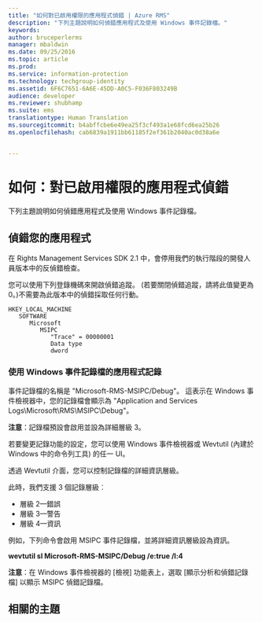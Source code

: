 ```yaml
---
title: "如何對已啟用權限的應用程式偵錯 | Azure RMS"
description: "下列主題說明如何偵錯應用程式及使用 Windows 事件記錄檔。"
keywords: 
author: bruceperlerms
manager: mbaldwin
ms.date: 09/25/2016
ms.topic: article
ms.prod: 
ms.service: information-protection
ms.technology: techgroup-identity
ms.assetid: 6F6C7651-6A6E-45DD-A0C5-F036F803249B
audience: developer
ms.reviewer: shubhamp
ms.suite: ems
translationtype: Human Translation
ms.sourcegitcommit: b4abffcbe6e49ea25f3cf493a1e68fcd6ea25b26
ms.openlocfilehash: cab6839a1911bb61185f2ef361b2040ac0d38a6e


---
```


# 如何：對已啟用權限的應用程式偵錯

下列主題說明如何偵錯應用程式及使用 Windows 事件記錄檔。

## 偵錯您的應用程式

在 Rights Management Services SDK 2.1 中，會停用我們的執行階段的開發人員版本中的反偵錯檢查。

您可以使用下列登錄機碼來開啟偵錯追蹤。 (若要關閉偵錯追蹤，請將此值變更為 0。)不需要為此版本中的偵錯採取任何行動。


```
HKEY_LOCAL_MACHINE
   SOFTWARE
      Microsoft
         MSIPC
            "Trace" = 00000001
            Data type
            dword
```

### 使用 Windows 事件記錄檔的應用程式記錄

事件記錄檔的名稱是 "Microsoft-RMS-MSIPC/Debug"。 這表示在 Windows 事件檢視器中，您的記錄檔會顯示為 "Application and Services Logs\\Microsoft\\RMS\\MSIPC\\Debug"。

**注意**：記錄檔預設會啟用並設為詳細層級 3。

 

若要變更記錄功能的設定，您可以使用 Windows 事件檢視器或 Wevtutil (內建於 Windows 中的命令列工具) 的任一 UI。

透過 Wevtutil 介面，您可以控制記錄檔的詳細資訊層級。

此時，我們支援 3 個記錄層級︰

-   層級 2—錯誤
-   層級 3—警告
-   層級 4—資訊

例如，下列命令會啟用 MSIPC 事件記錄檔，並將詳細資訊層級設為資訊。

**wevtutil sl Microsoft-RMS-MSIPC/Debug /e:true /l:4**

**注意**：在 Windows 事件檢視器的 [檢視] 功能表上，選取 [顯示分析和偵錯記錄檔] 以顯示 MSIPC 偵錯記錄檔。

 

## 相關的主題

 

 



<!--HONumber=Oct16_HO1-->


